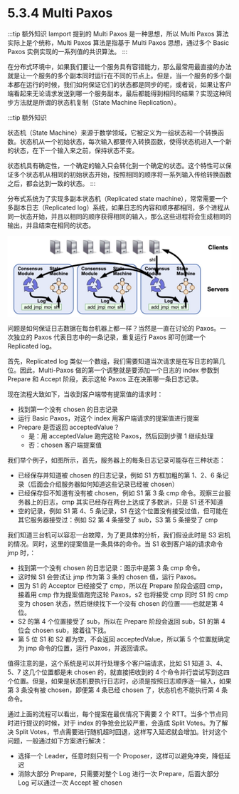 # 5.3.4 Multi Paxos

:::tip 额外知识
lamport 提到的 Multi Paxos 是一种思想，所以 Multi Paxos 算法实际上是个统称，Multi Paxos 算法是指基于 Multi Paxos 思想，通过多个 Basic Paxos 实例实现的一系列值的共识算法。
:::


在分布式环境中，如果我们要让一个服务具有容错能力，那么最常用最直接的办法就是让一个服务的多个副本同时运行在不同的节点上。但是，当一个服务的多个副本都在运行的时候，我们如何保证它们的状态都是同步的呢，或者说，如果让客户端看起来无论请求发送到哪一个服务副本，最后都能得到相同的结果？实现这种同步方法就是所谓的状态机复制（State Machine Replication）。

:::tip 额外知识

状态机（State Machine）来源于数学领域，它被定义为一组状态和一个转换函数。状态机从一个初始状态，每次输入都要传入转换函数，使得状态机进入一个新的状态，在下一个输入来之前，保持状态不变。

状态机具有确定性，一个确定的输入只会转化到一个确定的状态。这个特性可以保证多个状态机从相同的初始状态开始，按照相同的顺序将一系列输入传给转换函数之后，都会达到一致的状态。
:::


分布式系统为了实现多副本状态机（Replicated state machine），常常需要一个多副本日志（Replicated log）系统，如果日志的内容和顺序都相同，多个进程从同一状态开始，并且以相同的顺序获得相同的输入，那么这些进程将会生成相同的输出，并且结束在相同的状态。




<div  align="center">
	<img src="../assets/Replicated-state-machine.webp" width = "600"  align=center />
	<p></p>
</div>

问题是如何保证日志数据在每台机器上都一样？当然是一直在讨论的 Paxos。一次独立的 Paxos 代表日志中的一条记录，重复运行 Paxos 即可创建一个 Replicated log。

首先，Replicated log 类似一个数组，我们需要知道当次请求是在写日志的第几位。因此，Multi-Paxos 做的第一个调整就是要添加一个日志的 index 参数到 Prepare 和 Accept 阶段，表示这轮 Paxos 正在决策哪一条日志记录。

现在流程大致如下，当收到客户端带有提案值的请求时：

- 找到第一个没有 chosen 的日志记录
- 运行 Basic Paxos，对这个 index 用客户端请求的提案值进行提案
- Prepare 是否返回 acceptedValue？
    - 是：用 acceptedValue 跑完这轮 Paxos，然后回到步骤 1 继续处理
    - 否：chosen 客户端提案值

我们举个例子，如图所示，首先，服务器上的每条日志记录可能存在三种状态：

- 已经保存并知道被 chosen 的日志记录，例如 S1 方框加粗的第 1、2、6 条记录（后面会介绍服务器如何知道这些记录已经被 chosen）
- 已经保存但不知道有没有被 chosen，例如 S1 第 3 条 cmp 命令。观察三台服务器上的日志，cmp 其实已经存在两台上达成了多数派，只是 S1 还不知道
- 空的记录，例如 S1 第 4、5 条记录，S1 在这个位置没有接受过值，但可能在其它服务器接受过：例如 S2 第 4 条接受了 sub，S3 第 5 条接受了 cmp

我们知道三台机可以容忍一台故障，为了更具体的分析，我们假设此时是 S3 宕机的情况。同时，这里的提案值是一条具体的命令。当 S1 收到客户端的请求命令 jmp 时，：

- 找到第一个没有 chosen 的日志记录：图示中是第 3 条 cmp 命令。
- 这时候 S1 会尝试让 jmp 作为第 3 条的 chosen 值，运行 Paxos。
- 因为 S1 的 Acceptor 已经接受了 cmp，所以在 Prepare 阶段会返回 cmp，接着用 cmp 作为提案值跑完这轮 Paxos，s2 也将接受 cmp 同时 S1 的 cmp 变为 chosen 状态，然后继续找下一个没有 chosen 的位置——也就是第 4 位。
- S2 的第 4 个位置接受了 sub，所以在 Prepare 阶段会返回 sub，S1 的第 4 位会 chosen sub，接着往下找。
- 第 5 位 S1 和 S2 都为空，不会返回 acceptedValue，所以第 5 个位置就确定为 jmp 命令的位置，运行 Paxos，并返回请求。


值得注意的是，这个系统是可以并行处理多个客户端请求，比如 S1 知道 3、4、5、7 这几个位置都是未 chosen 的，就直接把收到的 4 个命令并行尝试写到这四个位置。但是，如果是状态机要执行日志时，必须是按照日志顺序逐一输入，如果第 3 条没有被 chosen，即便第 4 条已经 chosen 了，状态机也不能执行第 4 条命令。


通过上面的流程可以看出，每个提案在最优情况下需要 2 个 RTT。当多个节点同时进行提议的时候，对于 index 的争抢会比较严重，会造成 Split Votes。为了解决 Split Votes，节点需要进行随机超时回退，这样写入延迟就会增加。针对这个问题，一般通过如下方案进行解决：

- 选择一个 Leader，任意时刻只有一个 Proposer，这样可以避免冲突，降低延迟
- 消除大部分 Prepare，只需要对整个 Log 进行一次 Prepare，后面大部分 Log 可以通过一次 Accept 被 chosen






